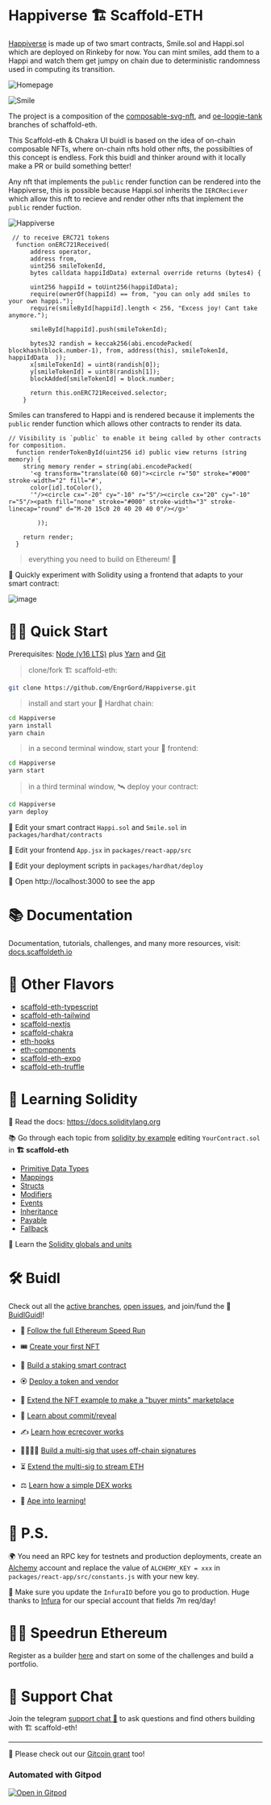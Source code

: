 # Happiverse 🏗 Scaffold-ETH

[Happiverse](https://behappi.surge.sh/) is made up of two smart contracts, Smile.sol and Happi.sol which are deployed on Rinkeby for now. You can mint smiles, add them to a Happi and watch them get jumpy on chain due to deterministic randomness used in computing its transition.

![Homepage](https://github.com/EngrGord/Happiverse/blob/master/assets/Screenshot%202022-08-19%20at%2009-27-06%20Ethereum%20App.png)

![Smile](https://github.com/EngrGord/Happiverse/blob/master/assets/Screenshot%202022-08-18%20at%2010-56-48%20Ethereum%20App.png)

The project is a composition of the [composable-svg-nft]( https://github.com/scaffold-eth/scaffold-eth/tree/composable-svg-nft), and [oe-loogie-tank](https://github.com/scaffold-eth/scaffold-eth/tree/oe-loogie-tank-prod) branches of schaffold-eth.


This Scaffold-eth & Chakra UI buidl is based on the idea of on-chain composable NFTs, where on-chain nfts hold other nfts, the possibilties of this concept is endless.
Fork this buidl and thinker around with it locally make a PR or build something better!


Any nft that implements the `public` render function can be rendered into the Happiverse, this is possible because Happi.sol inherits the `IERCReciever` which allow this nft to recieve and render other nfts that implement the `public` render fuction.

![Happiverse](https://github.com/EngrGord/Happiverse/blob/master/assets/Screenshot%202022-08-19%20at%2014-58-44%20Ethereum%20App.png)


```
 // to receive ERC721 tokens
  function onERC721Received(
      address operator,
      address from,
      uint256 smileTokenId,
      bytes calldata happiIdData) external override returns (bytes4) {

      uint256 happiId = toUint256(happiIdData);
      require(ownerOf(happiId) == from, "you can only add smiles to your own happi.");
      require(smileById[happiId].length < 256, "Excess joy! Cant take anymore.");

      smileById[happiId].push(smileTokenId);

      bytes32 randish = keccak256(abi.encodePacked( blockhash(block.number-1), from, address(this), smileTokenId, happiIdData  ));
      x[smileTokenId] = uint8(randish[0]);
      y[smileTokenId] = uint8(randish[1]);
      blockAdded[smileTokenId] = block.number;

      return this.onERC721Received.selector;
    }
```

Smiles can transfered to Happi and is rendered because it implements the `public` render function which allows other contracts to render its data.


```
// Visibility is `public` to enable it being called by other contracts for composition.
  function renderTokenById(uint256 id) public view returns (string memory) {
    string memory render = string(abi.encodePacked(
      '<g transform="translate(60 60)"><circle r="50" stroke="#000" stroke-width="2" fill="#',
      color[id].toColor(),
      '"/><circle cx="-20" cy="-10" r="5"/><circle cx="20" cy="-10" r="5"/><path fill="none" stroke="#000" stroke-width="3" stroke-linecap="round" d="M-20 15c0 20 40 20 40 0"/></g>'
     
        ));

    return render;
  }
```


> everything you need to build on Ethereum! 🚀

🧪 Quickly experiment with Solidity using a frontend that adapts to your smart contract:

![image](https://user-images.githubusercontent.com/2653167/124158108-c14ca380-da56-11eb-967e-69cde37ca8eb.png)


# 🏄‍♂️ Quick Start

Prerequisites: [Node (v16 LTS)](https://nodejs.org/en/download/) plus [Yarn](https://classic.yarnpkg.com/en/docs/install/) and [Git](https://git-scm.com/downloads)

> clone/fork 🏗 scaffold-eth:

```bash
git clone https://github.com/EngrGord/Happiverse.git
```

> install and start your 👷‍ Hardhat chain:

```bash
cd Happiverse
yarn install
yarn chain
```

> in a second terminal window, start your 📱 frontend:

```bash
cd Happiverse
yarn start
```

> in a third terminal window, 🛰 deploy your contract:

```bash
cd Happiverse
yarn deploy
```

🔏 Edit your smart contract `Happi.sol` and `Smile.sol` in `packages/hardhat/contracts`

📝 Edit your frontend `App.jsx` in `packages/react-app/src`

💼 Edit your deployment scripts in `packages/hardhat/deploy`

📱 Open http://localhost:3000 to see the app

# 📚 Documentation

Documentation, tutorials, challenges, and many more resources, visit: [docs.scaffoldeth.io](https://docs.scaffoldeth.io)


# 🍦 Other Flavors
- [scaffold-eth-typescript](https://github.com/scaffold-eth/scaffold-eth-typescript)
- [scaffold-eth-tailwind](https://github.com/stevenpslade/scaffold-eth-tailwind)
- [scaffold-nextjs](https://github.com/scaffold-eth/scaffold-eth/tree/scaffold-nextjs)
- [scaffold-chakra](https://github.com/scaffold-eth/scaffold-eth/tree/chakra-ui)
- [eth-hooks](https://github.com/scaffold-eth/eth-hooks)
- [eth-components](https://github.com/scaffold-eth/eth-components)
- [scaffold-eth-expo](https://github.com/scaffold-eth/scaffold-eth-expo)
- [scaffold-eth-truffle](https://github.com/trufflesuite/scaffold-eth)



# 🔭 Learning Solidity

📕 Read the docs: https://docs.soliditylang.org

📚 Go through each topic from [solidity by example](https://solidity-by-example.org) editing `YourContract.sol` in **🏗 scaffold-eth**

- [Primitive Data Types](https://solidity-by-example.org/primitives/)
- [Mappings](https://solidity-by-example.org/mapping/)
- [Structs](https://solidity-by-example.org/structs/)
- [Modifiers](https://solidity-by-example.org/function-modifier/)
- [Events](https://solidity-by-example.org/events/)
- [Inheritance](https://solidity-by-example.org/inheritance/)
- [Payable](https://solidity-by-example.org/payable/)
- [Fallback](https://solidity-by-example.org/fallback/)

📧 Learn the [Solidity globals and units](https://docs.soliditylang.org/en/latest/units-and-global-variables.html)

# 🛠 Buidl

Check out all the [active branches](https://github.com/scaffold-eth/scaffold-eth/branches/active), [open issues](https://github.com/scaffold-eth/scaffold-eth/issues), and join/fund the 🏰 [BuidlGuidl](https://BuidlGuidl.com)!

  
 - 🚤  [Follow the full Ethereum Speed Run](https://medium.com/@austin_48503/%EF%B8%8Fethereum-dev-speed-run-bd72bcba6a4c)


 - 🎟  [Create your first NFT](https://github.com/scaffold-eth/scaffold-eth/tree/simple-nft-example)
 - 🥩  [Build a staking smart contract](https://github.com/scaffold-eth/scaffold-eth/tree/challenge-1-decentralized-staking)
 - 🏵  [Deploy a token and vendor](https://github.com/scaffold-eth/scaffold-eth/tree/challenge-2-token-vendor)
 - 🎫  [Extend the NFT example to make a "buyer mints" marketplace](https://github.com/scaffold-eth/scaffold-eth/tree/buyer-mints-nft)
 - 🎲  [Learn about commit/reveal](https://github.com/scaffold-eth/scaffold-eth-examples/tree/commit-reveal-with-frontend)
 - ✍️  [Learn how ecrecover works](https://github.com/scaffold-eth/scaffold-eth-examples/tree/signature-recover)
 - 👩‍👩‍👧‍👧  [Build a multi-sig that uses off-chain signatures](https://github.com/scaffold-eth/scaffold-eth/tree/meta-multi-sig)
 - ⏳  [Extend the multi-sig to stream ETH](https://github.com/scaffold-eth/scaffold-eth/tree/streaming-meta-multi-sig)
 - ⚖️  [Learn how a simple DEX works](https://medium.com/@austin_48503/%EF%B8%8F-minimum-viable-exchange-d84f30bd0c90)
 - 🦍  [Ape into learning!](https://github.com/scaffold-eth/scaffold-eth/tree/aave-ape)

# 💌 P.S.

🌍 You need an RPC key for testnets and production deployments, create an [Alchemy](https://www.alchemy.com/) account and replace the value of `ALCHEMY_KEY = xxx` in `packages/react-app/src/constants.js` with your new key.

📣 Make sure you update the `InfuraID` before you go to production. Huge thanks to [Infura](https://infura.io/) for our special account that fields 7m req/day!

# 🏃💨 Speedrun Ethereum
Register as a builder [here](https://speedrunethereum.com) and start on some of the challenges and build a portfolio.

# 💬 Support Chat

Join the telegram [support chat 💬](https://t.me/joinchat/KByvmRe5wkR-8F_zz6AjpA) to ask questions and find others building with 🏗 scaffold-eth!

---

🙏 Please check out our [Gitcoin grant](https://gitcoin.co/grants/2851/scaffold-eth) too!

### Automated with Gitpod

[![Open in Gitpod](https://gitpod.io/button/open-in-gitpod.svg)](https://gitpod.io/#github.com/scaffold-eth/scaffold-eth)
